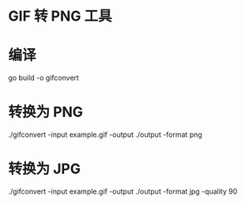 # GIF 转 PNG 工具

# 编译
go build -o gifconvert

# 转换为 PNG
./gifconvert -input example.gif -output ./output -format png

# 转换为 JPG
./gifconvert -input example.gif -output ./output -format jpg -quality 90

